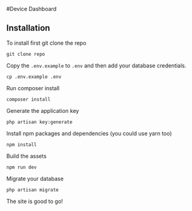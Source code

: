 #Device Dashboard
## Installation
To install first git clone the repo
```
git clone repo
```
Copy the `.env.example` to `.env` and then add your database credentials.
```
cp .env.example .env
```
Run composer install
```
composer install
```
Generate the application key
```
php artisan key:generate
```
Install npm packages and dependencies (you could use yarn too)
```
npm install
```
Build the assets
```
npm run dev
```
Migrate your database
```
php artisan migrate
```
The site is good to go!